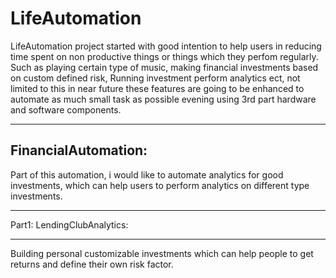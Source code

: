# LifeAutomation

LifeAutomation project started with good intention to help users in reducing time spent on non productive things or
things which they perfom regularly. Such as playing certain type of music, making financial investments based on custom 
defined risk, Running investment perform analytics ect, not limited to this in near future these features are going to
be enhanced to automate as much small task as possible evening using 3rd part hardware and software components. 


-----------------------------------------
FinancialAutomation: 
-----------------------------------------
Part of this automation, i would like to automate analytics for good investments, which can help users to perform 
analytics on different type investments.

****************************
Part1: LendingClubAnalytics:
**************************** 
Building personal customizable investments which can help people to get returns and define their own risk factor. 
